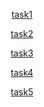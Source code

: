 <center>

[task1](1/1.html)

[task2](2/2.html)

[task3](3/3.html)

[task4](4/4.html)

[task5](5/5.html)

</center>